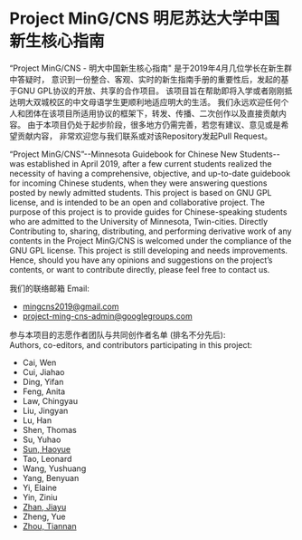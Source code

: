 # Project MinG/CNS 明尼苏达大学中国新生核心指南

“Project MinG/CNS - 明大中国新生核心指南" 是于2019年4月几位学长在新生群中答疑时，
意识到一份整合、客观、实时的新生指南手册的重要性后，发起的基于GNU GPL协议的开放、共享的合作项目。
该项目旨在帮助即将入学或者刚刚抵达明大双城校区的中文母语学生更顺利地适应明大的生活。
我们永远欢迎任何个人和团体在该项目所适用协议的框架下，转发、传播、二次创作以及直接贡献内容。
由于本项目仍处于起步阶段，很多地方仍需完善，若您有建议、意见或是希望贡献内容，
非常欢迎您与我们联系或对该Repository发起Pull Request。

“Project MinG/CNS”--Minnesota Guidebook for Chinese New Students--was established in April 2019,
after a few current students realized the necessity of having a comprehensive, objective,
and up-to-date guidebook for incoming Chinese students, when they were answering questions posted by newly admitted students.
This project is based on GNU GPL license, and is intended to be an open and collaborative project.
The purpose of this project is to provide guides for Chinese-speaking students who are admitted to the University of Minnesota, Twin-cities.
Directly Contributing to, sharing, distributing, and performing derivative work of any contents in the Project MinG/CNS
is welcomed under the compliance of the GNU GPL license. This project is still developing and needs improvements.
Hence, should you have any opinions and suggestions on the project’s contents, or want to contribute directly, please feel free to contact us.

我们的联络邮箱 Email:  
* [mingcns2019@gmail.com](mailto:MinGCNS2019@gmail.com)
* [project-ming-cns-admin@googlegroups.com](mailto:project-ming-cns-admin@googlegroups.com)

参与本项目的志愿作者团队与共同创作者名单 (排名不分先后):  
Authors, co-editors, and contributors participating in this project:

* Cai, Wen
* Cui, Jiahao
* Ding, Yifan
* Feng, Anita
* Law, Chingyau
* Liu, Jingyan
* Lu, Han
* Shen, Thomas
* Su, Yuhao
* [Sun, Haoyue](https://github.com/H-Yue-Sun)
* Tao, Leonard
* Wang, Yushuang
* Yang, Benyuan
* Yi, Elaine
* Yin, Ziniu
* [Zhan, Jiayu](https://www.linkedin.com/in/jiayu-zhan-b62a4714a/)
* Zheng, Yue
* [Zhou, Tiannan](https://github.com/TrotylTN)
